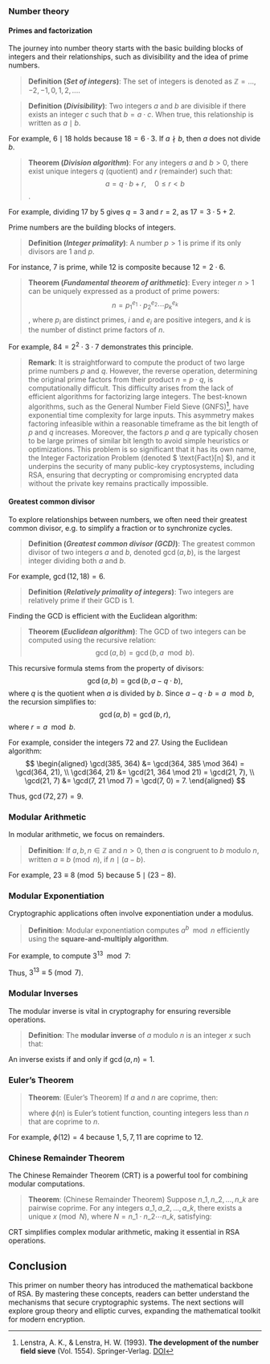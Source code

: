 

### Number theory

#### Primes and factorization

The journey into number theory starts with the basic building blocks of integers and their relationships, such as divisibility and the idea of prime numbers.

> **Definition (*Set of integers*)**: The set of integers is denoted as $\mathbb{Z} = {..., -2, -1, 0, 1, 2, ...}$.

> **Definition (*Divisibility*)**: Two integers $a$ and $b$ are divisible if there exists an integer $c$ such that $b = a \cdot c$. When true, this relationship is written as $a \mid b$. 

For example, $6 \mid 18$ holds because $18 = 6 \cdot 3$. If $a \nmid b$, then $a$ does not divide $b$.

> **Theorem (*Division algorithm*)**: For any integers $a$ and $b > 0$, there exist unique integers $q$ (quotient) and $r$ (remainder) such that:
> $$
> a = q \cdot b + r, \quad 0 \leq r < b
> $$.

For example, dividing $17$ by $5$ gives $q = 3$ and $r = 2$, as $17 = 3 \cdot 5 + 2$.

Prime numbers are the building blocks of integers. 

> **Definition (*Integer primality*)**: A number $p > 1$ is prime if its only divisors are $1$ and $p$. 

For instance, $7$ is prime, while $12$ is composite because $12 = 2 \cdot 6$.

> **Theorem (*Fundamental theorem of arithmetic*)**: Every integer $n > 1$ can be uniquely expressed as a product of prime powers:
> $$
> n = p_1^{e_1} \cdot p_2^{e_2} \cdots p_k^{e_k}
> $$,
> where $p_i$ are distinct primes, $i$ and $e_i$ are positive integers, and $k$ is the number of distinct prime factors of $n$.

For example, $84 = 2^2 \cdot 3 \cdot 7$ demonstrates this principle.

> **Remark**: It is straightforward to compute the product of two large prime numbers $p$ and $q$. However, the reverse operation, determining the original prime factors from their product $n = p \cdot q$, is computationally difficult. This difficulty arises from the lack of efficient algorithms for factorizing large integers. The best-known algorithms, such as the General Number Field Sieve (GNFS)[^GNFS-homomorphic-encryption-developers], have exponential time complexity for large inputs. This asymmetry makes factoring infeasible within a reasonable timeframe as the bit length of $p$ and $q$ increases. Moreover, the factors $p$ and $q$ are typically chosen to be large primes of similar bit length to avoid simple heuristics or optimizations. 
> This problem is so significant that it has its own name, the Integer Factorization Problem (denoted $ \text{Fact}[n] $), and it underpins the security of many public-key cryptosystems, including RSA, ensuring that decrypting or compromising encrypted data without the private key remains practically impossible.

[^GNFS-homomorphic-encryption-developers]: Lenstra, A. K., & Lenstra, H. W. (1993). **The development of the number field sieve** (Vol. 1554). Springer-Verlag. [DOI](https://doi.org/10.1007/BFb0091534)

#### Greatest common divisor

To explore relationships between numbers, we often need their greatest common divisor, e.g. to simplify a fraction or to synchronize cycles.

> **Definition (*Greatest common divisor (GCD)*)**: The greatest common divisor of two integers $a$ and $b$, denoted $\gcd(a, b)$, is the largest integer dividing both $a$ and $b$. 

For example, $\gcd(12, 18) = 6$. 

> **Definition (*Relatively primality of integers*)**: Two integers are relatively prime if their GCD is $1$.

Finding the GCD is efficient with the Euclidean algorithm:

> **Theorem (*Euclidean algorithm*)**: The GCD of two integers can be computed using the recursive relation:
> $$
> \gcd(a, b) = \gcd(b, a \mod b).
> $$

This recursive formula stems from the property of divisors:
$$
\gcd(a, b) = \gcd(b, a - q \cdot b),
$$
where $q$ is the quotient when $a$ is divided by $b$. Since $a - q \cdot b = a \mod b$, the recursion simplifies to:
$$
\gcd(a, b) = \gcd(b, r),
$$
where $r = a \mod b$. 

For example, consider the integers $72$ and $27$. Using the Euclidean algorithm:
$$
\begin{aligned}
\gcd(385, 364) &= \gcd(364, 385 \mod 364) = \gcd(364, 21), \\
\gcd(364, 21) &= \gcd(21, 364 \mod 21) = \gcd(21, 7), \\
\gcd(21, 7) &= \gcd(7, 21 \mod 7) = \gcd(7, 0) = 7.
\end{aligned}
$$

Thus, $\gcd(72, 27) = 9$. 





### Modular Arithmetic

In modular arithmetic, we focus on remainders.

> **Definition**: If $a, b, n \in \mathbb{Z}$ and $n > 0$, then $a$ is congruent to $b$ modulo $n$, written $a \equiv b \pmod{n}$, if $n \mid (a - b)$.

For example, $23 \equiv 8 \pmod{5}$ because $5 \mid (23 - 8)$.

### Modular Exponentiation

Cryptographic applications often involve exponentiation under a modulus.

> **Definition**: Modular exponentiation computes $a^b \mod n$ efficiently using the **square-and-multiply algorithm**.

For example, to compute $3^{13} \mod 7$:

Thus, $3^{13} \equiv 5 \pmod{7}$.

### Modular Inverses

The modular inverse is vital in cryptography for ensuring reversible operations.

> **Definition**: The **modular inverse** of $a$ modulo $n$ is an integer $x$ such that:

An inverse exists if and only if $\gcd(a, n) = 1$.

### Euler’s Theorem

> **Theorem**: (Euler’s Theorem) If $a$ and $n$ are coprime, then:
>
> where $\phi(n)$ is Euler’s totient function, counting integers less than $n$ that are coprime to $n$.

For example, $\phi(12) = 4$ because ${1, 5, 7, 11}$ are coprime to $12$.

### Chinese Remainder Theorem

The Chinese Remainder Theorem (CRT) is a powerful tool for combining modular computations.

> **Theorem**: (Chinese Remainder Theorem) Suppose $n\_1, n\_2, \dots, n\_k$ are pairwise coprime. For any integers $a\_1, a\_2, \dots, a\_k$, there exists a unique $x \pmod{N}$, where $N = n\_1 \cdot n\_2 \cdots n\_k$, satisfying:

CRT simplifies complex modular arithmetic, making it essential in RSA operations.

## Conclusion

This primer on number theory has introduced the mathematical backbone of RSA. By mastering these concepts, readers can better understand the mechanisms that secure cryptographic systems. The next sections will explore group theory and elliptic curves, expanding the mathematical toolkit for modern encryption.

